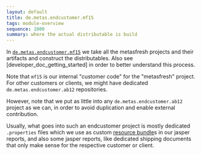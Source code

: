 ```yaml
---
layout: default
title: de.metas.endcustomer.mf15
tags: module-overview
sequence: 1000
summary: where the actual distributable is build
---
```


In [`de.metas.endcustomer.mf15`](https://github.com/metasfresh/metasfresh/tree/master/de.metas.endcustomer.mf15) we take all the metasfresh projects and their artifacts and construct the distributables.
Also see [developer_doc_getting_started] in order to better understand this process.

Note that `mf15` is our internal "customer code" for the "metasfresh" project. 
For other customers or clients, we might have dedicated `de.metas.endcustomer.ab12` repositories. 

However, note that we put as little into any `de.metas.endcustomer.ab12` project as we can, in order to avoid duplication and enable external contribution.
 
Usually, what goes into such an endcustomer project is mostly dedicated `.properties` files which we use as custom [resource bundle](https://en.wikipedia.org/wiki/Java_resource_bundle)s in our jasper reports, and also some jasper reports, like dedicated shipping documents that only make sense for the respective customer or client.

